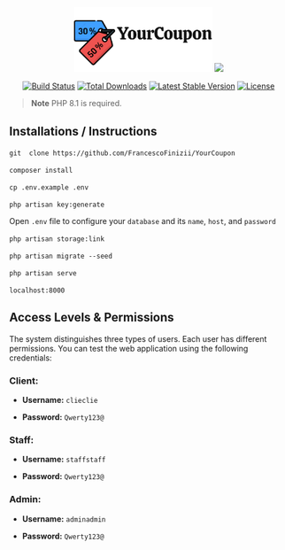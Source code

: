 <p align="center">
    <img src="public/img/YourCoupon-logo.png" width="250"/>
    <a href="https://laravel.com" target="_blank"><img src="https://raw.githubusercontent.com/laravel/art/master/logo-lockup/5%20SVG/2%20CMYK/1%20Full%20Color/laravel-logolockup-cmyk-red.svg" width="400"></a>
</p>
<p align="center">
<a href="https://travis-ci.org/laravel/framework"><img src="https://travis-ci.org/laravel/framework.svg" alt="Build Status"></a>
<a href="https://packagist.org/packages/laravel/framework"><img src="https://img.shields.io/packagist/dt/laravel/framework" alt="Total Downloads"></a>
<a href="https://packagist.org/packages/laravel/framework"><img src="https://img.shields.io/packagist/v/laravel/framework" alt="Latest Stable Version"></a>
<a href="https://packagist.org/packages/laravel/framework"><img src="https://img.shields.io/packagist/l/laravel/framework" alt="License"></a>
</p>

> **Note**
> PHP 8.1 is required.

## Installations / Instructions

``` git  clone https://github.com/FrancescoFinizii/YourCoupon ```

``` composer install ```

``` cp .env.example .env ```

``` php artisan key:generate ```

Open `.env` file to configure your `database` and its `name`, `host`, and `password`

``` php artisan storage:link ```

``` php artisan migrate --seed ```

``` php artisan serve ```

`localhost:8000`

## Access Levels & Permissions

The system distinguishes three types of users. Each user has different permissions. You can test the web application using the following credentials:

### Client:

- **Username:** ``` clieclie ```

- **Password:** ``` Qwerty123@ ```

### Staff:

- **Username:** ``` staffstaff ```

- **Password:** ``` Qwerty123@ ```

### Admin:

- **Username:** ``` adminadmin ```

- **Password:** ``` Qwerty123@ ```
